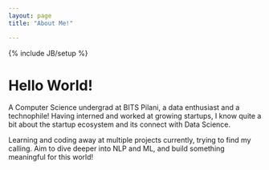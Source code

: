 ```yaml
---
layout: page
title: "About Me!"

---
```


{% include JB/setup %}

# Hello World!

A Computer Science undergrad at BITS Pilani, a data enthusiast and a technophile! Having interned and worked at growing startups, I know quite a bit about the startup ecosystem and its connect with Data Science.

Learning and coding away at multiple projects currently, trying to find my calling. Aim to dive deeper into NLP and ML, and build something meaningful for this world!
